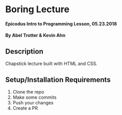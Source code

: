 # Boring Lecture

#### Epicodus Intro to Programming Lesson, 05.23.2018

#### By Abel Trotter & Kevin Ahn

## Description

Chapstick lecture built with HTML and CSS.

## Setup/Installation Requirements

1. Clone the repo
1. Make some commits
1. Push your changes
1. Create a PR
